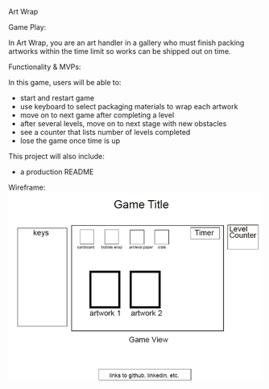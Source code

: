 Art Wrap

Game Play:

In Art Wrap, you are an art handler in a gallery who must finish packing artworks within the time limit so works can be shipped out on time. 

Functionality & MVPs:

In this game, users will be able to:
- start and restart game
- use keyboard to select packaging materials to wrap each artwork
- move on to next game after completing a level
- after several levels, move on to next stage with new obstacles
- see a counter that lists number of levels completed
- lose the game once time is up

This project will also include:
- a production README

Wireframe:
![wireframe](./wireframe/wireframe.png)





